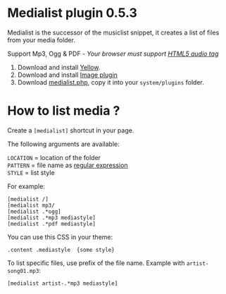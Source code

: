 # Medialist plugin 0.5.3

Medialist is the successor of the musiclist snippet, it creates a list of files from your media folder.

Support Mp3, Ogg & PDF - _Your browser must support [HTML5 audio tag](https://en.wikipedia.org/wiki/HTML5_Audio)_

1. Download and install [Yellow](https://github.com/datenstrom/yellow/).  
2. Download and install [Image plugin](https://github.com/datenstrom/yellow-extensions/tree/master/plugins/image)
2. Download [medialist.php](medialist.php?raw=true), copy it into your `system/plugins` folder.  

# How to list media ?

Create a `[medialist]` shortcut in your page.

The following arguments are available:

`LOCATION` = location of the folder  
`PATTERN` = file name as [regular expression](https://en.wikipedia.org/wiki/Regular_expression)  
`STYLE` = list style  

For example:
    
    [medialist /]
    [medialist mp3/
    [medialist .*ogg]
    [medialist .*mp3 mediastyle]
    [medialist .*pdf mediastyle]

You can use this CSS in your theme:

    .content .mediastyle  {some style}  

To list specific files, use prefix of the file name. Example with `artist-song01.mp3`:

    [medialist artist-.*mp3 mediastyle]
